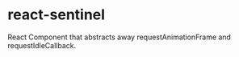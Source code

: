# react-sentinel
React Component that abstracts away requestAnimationFrame and requestIdleCallback.
